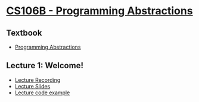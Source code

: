 # [CS106B - Programming Abstractions](http://web.stanford.edu/class/cs106b/)

## Textbook
* [Programming Abstractions](./programming_abstractions.pdf)

## Lecture 1: Welcome!
* [Lecture Recording](https://stanford.zoom.us/rec/play/tcIoI-v-_Tk3SIaW5QSDUKV9W421f6is03QZqfUFmUywViMHMAHwbrEaZ-r6GuF8WpEJ0558CwXf4tfk)
* [Lecture Slides](./slides/lecture1_slides.pdf)
* [Lecture code example](./code_examples/HelloWorld.zip)
